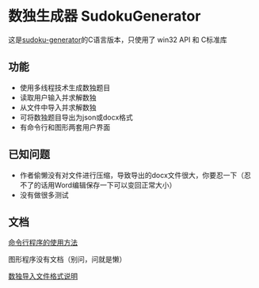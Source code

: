 # 数独生成器 SudokuGenerator

这是[sudoku-generator](https://github.com/littzhch/sudoku-generator)的C语言版本，只使用了 win32 API 和 C标准库

## 功能

- 使用多线程技术生成数独题目
- 读取用户输入并求解数独
- 从文件中导入并求解数独
- 可将数独题目导出为json或docx格式
- 有命令行和图形两套用户界面

## 已知问题

- 作者偷懒没有对文件进行压缩，导致导出的docx文件很大，你要忍一下（忍不了的话用Word编辑保存一下可以变回正常大小）
- 没有做很多测试

## 文档

[命令行程序的使用方法](./SudokuGeneratorTUI/sdkg_tui.md)

图形程序没有文档（别问，问就是懒）

[数独导入文件格式说明](./SudokuIO/input_file.md)
